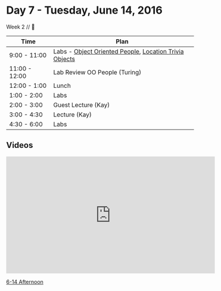 # Day 7 - Tuesday, June 14, 2016 

Week 2 // :blue_heart:

Time       | Plan     |
----------------|-------
9:00 - 11:00  |  Labs - [Object Oriented People](https://learn.co/tracks/ios-new/objects-in-objective-c/basic-objects/object-oriented-people), [Location Trivia Objects](https://learn.co/tracks/ios-new/objects-in-objective-c/basic-objects/location-trivia-objects)
11:00 - 12:00   | Lab Review OO People (Turing)
12:00 - 1:00   | Lunch
1:00 - 2:00    | Labs
2:00 - 3:00    | Guest Lecture (Kay)
3:00 - 4:30    | Lecture (Kay)
4:30 - 6:00 | Labs

## Videos

<iframe width="560" height="315" src="https://www.youtube.com/embed/PWuFI3FH0fs?rel=0&modestbranding=1" frameborder="0" allowfullscreen></iframe><p><a href="https://www.youtube.com/watch?v=PWuFI3FH0fs">6-14 Afternoon</a></p>


